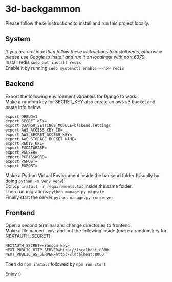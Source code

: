 # 3d-backgammon

Please follow these instructions to install and run this project locally.

## **System**

_If you are on Linux then follow these instructions to install redis, otherwise please use Google to install and run it on localhost with port 6379._ <br />
Install redis `sudo apt install redis` <br />
Enable it by running `sudo systemctl enable --now redis`

## **Backend**
Export the following environment variables for Django to work:\
Make a random key for SECRET_KEY also create an aws s3 bucket and paste info below.
```
export DEBUG=1
export SECRET_KEY=
export DJANGO_SETTINGS_MODULE=backend.settings
export AWS_ACCESS_KEY_ID=
export AWS_SECRET_ACCESS_KEY=
export AWS_STORAGE_BUCKET_NAME=
export REDIS_URL=
export PGDATABASE=
export PGUSER=
export PGPASSWORD=
export PGHOST=
export PGPORT=
```
Make a Python Virtual Environment inside the backend folder (Usually by doing `python -m venv venv`). <br />
Do `pip install -r requirements.txt` inside the same folder. <br />
Then run migrations `python manage.py migrate`<br />
Finally start the server `python manage.py runserver`

## **Frontend**
Open a second terminal and change directories to frontend.\
Make a file named `.env`, and put the following inside (make a random key for NEXTAUTH_SECRET)
```
NEXTAUTH_SECRET=<random-key>
NEXT_PUBLIC_HTTP_SERVER=http://localhost:8000
NEXT_PUBLIC_WS_SERVER=http://localhost:8000
```
Then do `npm install` followed by `npm run start`

Enjoy :)
